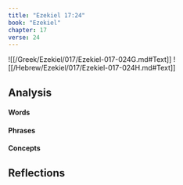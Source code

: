 ```yaml
---
title: "Ezekiel 17:24"
book: "Ezekiel"
chapter: 17
verse: 24
---
```

![[/Greek/Ezekiel/017/Ezekiel-017-024G.md#Text]]
![[/Hebrew/Ezekiel/017/Ezekiel-017-024H.md#Text]]

## Analysis

#### Words

#### Phrases

#### Concepts

## Reflections
